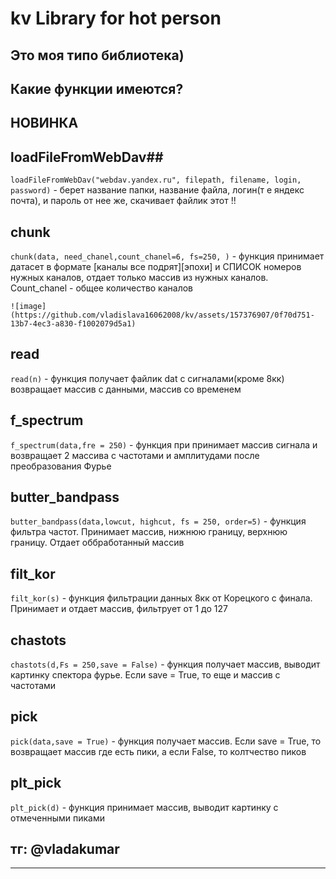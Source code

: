 # kv Library for hot person #

## Это моя типо библиотека) ##

## Какие функции имеются? ##
## НОВИНКА ##
 ## loadFileFromWebDav##
 `loadFileFromWebDav("webdav.yandex.ru", filepath, filename, login, password)` - берет название папки, название файла, логин(т е яндекс почта), и пароль от нее же, скачивает файлик этот !!
## chunk ##
`chunk(data, need_chanel,count_chanel=6, fs=250, )` - функция принимает датасет в формате [каналы все подрят][эпохи] и СПИСОК номеров нужных каналов, отдает только массив из нужных каналов. Count_chanel - общее количество каналов

    ![image](https://github.com/vladislava16062008/kv/assets/157376907/0f70d751-13b7-4ec3-a830-f1002079d5a1)

## read ##
`read(n)` - функция получает файлик dat с сигналами(кроме 8кк) возвращает массив с данными, массив со временем


##  f_spectrum ##
`f_spectrum(data,fre = 250)` - функция при принимает массив сигнала и возвращает 2 массива с частотами и амплитудами после преобразования Фурье

##  butter_bandpass ##
`butter_bandpass(data,lowcut, highcut, fs = 250, order=5)` - функция фильтра частот. Принимает массив, нижнюю границу, верхнюю границу. Отдает оббработанный массив 

## filt_kor ##
`filt_kor(s)` - функция фильтрации данных 8кк от Корецкого с финала. Принимает и отдает массив, фильтрует от 1 до 127


## chastots ##
`chastots(d,Fs = 250,save = False)` - функция получает массив, выводит картинку спектора фурье. Если save = True, то еще и массив с частотами


## pick ##
`pick(data,save = True)` - функция получает массив. Если save = True, то возвращает массив где есть пики, а если False, то колтчество пиков

## plt_pick ##
`plt_pick(d)` - функция принимает массив, выводит картинку с отмеченными пиками

## тг: @vladakumar ##
    


----------
